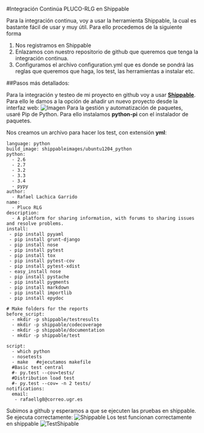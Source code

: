 #Integración Continúa PLUCO-RLG en Shippable

Para la integración continua, voy a usar la herramienta Shippable, la cual es bastante fácil de usar y muy útil.
Para ello procedemos de la siguiente forma

1. Nos registramos en Shippable
2. Enlazamos con nuestro repositorio de github que queremos que tenga la integración continua.
3. Configuramos el archivo configuration.yml que es donde se pondrá las reglas que queremos que haga, los test, las herramientas a instalar etc.

##Pasos más detallados:

Para la integración y testeo de mi proyecto en github voy a usar [**Shippable**](https://app.shippable.com).
Para ello le damos a la opción de añadir un nuevo proyecto desde la interfaz web:
![Imagen](http://i1383.photobucket.com/albums/ah302/Rafael_Lachica_Garrido/Captura%20de%20pantalla%20de%202015-10-18%20200348_zpse5yuipbb.png)
Para la gestión y automatización de paquetes, usaré Pip de Python.
Para ello instalamos **python-pi** con el instalador de paquetes.

Nos creamos un archivo para hacer los test, con extensión **yml**:
```
language: python
build_image: shippableimages/ubuntu1204_python
python:
  - 2.6
  - 2.7
  - 3.2
  - 3.3
  - 3.4
  - pypy
author:
  - Rafael Lachica Garrido
name:
  - Pluco RLG
description:
  - A platform for sharing information, with forums to sharing issues and resolve problems.
install:
 - pip install pyyaml
 - pip install grunt-django
 - pip install nose
 - pip install pytest
 - pip install tox
 - pip install pytest-cov
 - pip install pytest-xdist
 - easy_install nose
 - pip install pystache
 - pip install pygments
 - pip install markdown
 - pip install importlib
 - pip install epydoc

# Make folders for the reports
before_script:
  - mkdir -p shippable/testresults
  - mkdir -p shippable/codecoverage
  - mkdir -p shippable/documentation
  - mkdir -p shippable/test

script:
  - which python
  - nosetests
  - make   #ejecutamos makefile
  #Basic test central
  #- py.test --cov=tests/
  #Distribution load test
  #- py.test --cov= -n 2 tests/
notifications:
  email:
   - rafaellg8@correo.ugr.es

```

Subimos a github y esperamos a que se ejecuten las pruebas en shippable.
Se ejecuta correctamente:
![Shippable](http://i1383.photobucket.com/albums/ah302/Rafael_Lachica_Garrido/Captura%20de%20pantalla%20de%202015-10-18%20210433_zps1zlqo3nf.png)
Los test funcionan correctamente en shippable
![TestShipable](http://i1383.photobucket.com/albums/ah302/Rafael_Lachica_Garrido/temp1_zpsxfpgraug.png)
